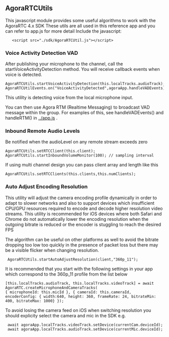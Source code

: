 
## AgoraRTCUtils
This javascript module provides some useful algorithms to work with the AgoraRTC 4.x SDK
These utils are all used in this reference app and you can refer to app.js for more detail
Include the javascript:

       <script src="./sdk/AgoraRTCUtil.js"></script>

### Voice Activity Detection VAD
After publishing your microphone to the channel, call the startVoiceActivityDetection method.
You will receive callback events when voice is detected.

    AgoraRTCUtils.startVoiceActivityDetection(this.localTracks.audioTrack);
    AgoraRTCUtilEvents.on("VoiceActivityDetected",agoraApp.handleVADEvents);
   
This utility is detecting voice from the local microphone input.

You can then use Agora RTM (Realtime Messaging) to broadcast VAD message within the group.
For examples of this, see handleVADEvents() and handleRTM() in [../app.js](../app.js) .

### Inbound Remote Audio Levels
Be notified when the audioLevel on any remote stream exceeds zero

    AgoraRTCUtils.setRTCClient(this.client);
    AgoraRTCUtils.startInboundVolumeMonitor(100); // sampling interval
    
    
If using multi channel design you can pass client array and length like this

    AgoraRTCUtils.setRTCClients(this.clients,this.numClients);

### Auto Adjust Encoding Resolution
This utility will adjust the camera encoding profile dynamically in order to adapt to slower networks 
and also to support devices which insufficient CPU/GPU resources required to encode and decode higher resolution video streams.
This utility is recommended for iOS devices where both Safari and Chrome do not automatically 
lower the encoding resolution when the outgoing bitrate is reduced or the encoder is stuggling to reach the desired FPS

The algorithm can be useful on other platforms as well to avoid the bitrate dropping too low too quickly in the presence of packet loss 
but there may be a visible flicker when changing resolution. 


     AgoraRTCUtils.startAutoAdjustResolution(client,"360p_11");
  
It is recommended that you start with the following settings in your app which correspond to the 360p_11 profile from the list below
     
    [this.localTracks.audioTrack, this.localTracks.videoTrack] = await AgoraRTC.createMicrophoneAndCameraTracks(
    { microphoneId: this.micId }, { cameraId: this.cameraId, encoderConfig: { width:640, height: 360, frameRate: 24, bitrateMin: 400, bitrateMax: 1000} });

To avoid losing the camera feed on iOS when switching resolution you should explicity select the camera and mic in the SDK e.g.
     
     await agoraApp.localTracks.videoTrack.setDevice(currentCam.deviceId);
     await agoraApp.localTracks.audioTrack.setDevice(currentMic.deviceId);
